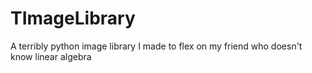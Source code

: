 # TImageLibrary
A terribly python image library I made to flex on my friend who doesn't know linear algebra

